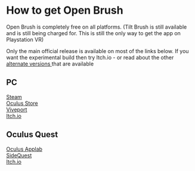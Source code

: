 # How to get Open Brush

Open Brush is completely free on all platforms. \(Tilt Brush is still available and is still being charged for. This is still the only way to get the app on Playstation VR\)

Only the main official release is available on most of the links below. If you want the experimental build then try Itch.io - or read about the other [alternate versions ](alternate-and-experimental-builds/)that are available

## PC

[Steam](https://store.steampowered.com/app/1634870/Open_Brush/)  
[Oculus Store](https://www.oculus.com/experiences/rift/5227489953989768/)  
[Viveport](https://www.viveport.com/f1f3d00b-cf8a-443f-825e-4fea2dd3b005)  
[Itch.io](https://openbrush.itch.io/openbrush)

## Oculus Quest

[Oculus Applab](https://www.oculus.com/experiences/quest/3600360710032222/)  
[SideQuest](https://sidequestvr.com/app/2852/open-brush)  
[Itch.io](https://openbrush.itch.io/openbrush)

